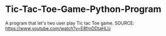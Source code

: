 # Tic-Tac-Toe-Game-Python-Program
A program that let's two user play Tic tac Toe game.
SOURCE: https://www.youtube.com/watch?v=E8fmDDtaHLU
